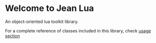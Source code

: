 # Welcome to Jean Lua

An object-oriented lua toolkit library.

For a complete reference of classes included in this library, check
[usage section](usage/_index.md)

